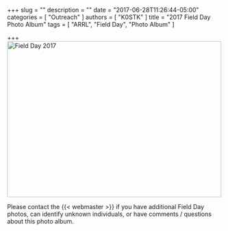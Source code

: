 +++
slug = ""
description = ""
date = "2017-06-28T11:26:44-05:00"
categories = [ "Outreach" ]
authors = [ "K0STK" ]
title = "2017 Field Day Photo Album"
tags = [ "ARRL", "Field Day", "Photo Album" ]

+++
<a data-flickr-embed="true"  href="https://www.flickr.com/photos/147076354@N03/albums/72157680842703504" title="Field Day 2017"><img src="https://c1.staticflickr.com/5/4239/35168602470_cfdfea0873.jpg" width="500" height="365" alt="Field Day 2017"></a><script async src="//embedr.flickr.com/assets/client-code.js" charset="utf-8"></script>

Please contact the {{< webmaster >}} if you have additional Field Day photos, can identify unknown individuals, or have comments / questions about this photo album.
<!--more-->
